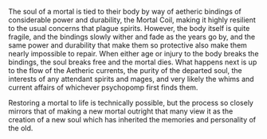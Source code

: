 The soul of a mortal is tied to their body by way of aetheric bindings of considerable power and durability, the Mortal Coil, making it highly resilient to the usual concerns that plague spirits. However, the body itself is quite fragile, and the bindings slowly wither and fade as the years go by, and the same power and durability that make them so protective also make them nearly impossible to repair. When either age or injury to the body breaks the bindings, the soul breaks free and the mortal dies. What happens next is up to the flow of the Aetheric currents, the purity of the departed soul, the interests of any attendant spirits and mages, and very likely the whims and current affairs of whichever psychopomp first finds them.

Restoring a mortal to life is technically possible, but the process so closely mirrors that of making a new mortal outright that many view it as the creation of a new soul which has inherited the memories and personality of the old.